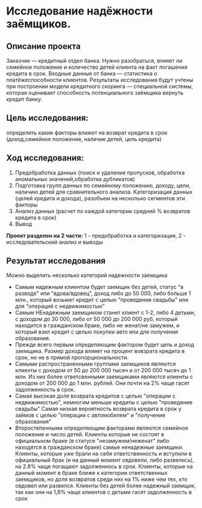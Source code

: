 # Исследование надёжности заёмщиков. 

## Описание проекта
Заказчик — кредитный отдел банка. Нужно разобраться, влияет ли семейное положение и количество детей клиента на факт погашения кредита в срок. 
Входные данные от банка — статистика о платёжеспособности клиентов.
Результаты исследования будут учтены при построении модели кредитного скоринга — специальной системы, которая оценивает способность потенциального заёмщика вернуть кредит банку.

## Цель исследования: 
определить какие факторы влияют на возврат кредита в срок (доход,семейное положение, наличие детей, цель кредита)

## Ход исследования:
1. Предобработка данных (поиск и удаление пропусков, обработка аномальных значений,обработка дубликатов)
2. Подготовка групп данных по семейному положению, доходу, цели, наличию детей для сравнительного анализа. Категоризация данных (целей кредита и дохода), разобъем на несколько сегментов эти факторы
3. Анализ данных (расчет по каждой категории средний % возвратов кредита в срок)
4. Вывод

**Проект разделен на 2 части:** 1 - предобработка и категоризация, 2 - исследовательский анализ и выводы

## Результат исследования
Можно выделить несколько категорий надежности заемщика 
- Самым надежным клиентом будет заемщик без детей, статус "в разводе" или "вдова/вдовец", доход либо до 50 000, либо больше 1 млн., который возьмет кредит с целью "проведения свадьбы" или для "операций с недвижимостью"
- Самым НЕнадежным заемщиком станет клиент с 1-2, либо 4 детьми, с доходом до 30 000, либо от 50 000 до 200 000 руб, который находится в гражданском браке, либо не женат/не замужем, и который взял кредит с целью покупки авто или для получения образования.
- Прежде всего первым определяющим фактором будет цель и доход заемщика. Размер дохода влияет на процент вовзрата кредита в срок, но не в прямой пропорциональности. 
- Самыми распространенными группами заемщиков являются клиенты с доходом от 50 до 200 000 тысяч и от 200 000 тысяч до 1 млн. Из них более ответсвенными заемщиками являются клиенты с доходом от 200 000 до 1 млн. рублей. Они почти на 2% чаще гасят задолженность в срок.
- Самая высокая доля возврата кредитов с целью "операции с недвижимостью", немногим меньше кредиты с целью "проведение свадьбы" Самая низкая вероятность возврата кредита в срок у займов с целью "операции с автомобилем" и "получение образования"
- Второстепенными определяющим факторами являются семейное положение и число детей. Клиенты которые не состоят в официальном браке (в статусе "незамужем/неженат" либо находятся в гражданском браке) самые ненадежные заемщики. Клиенты, которые уже брали на себя ответственность и вступили в официальный брак (и на данный момент овдовели, либо развелись), на 2.8% чаще погащают задолженнось в срок. Клиенты, которые на данный момент в браке ближе к категории ответственных заемщиков, но доля возвратов среди них на 1% ниже чем тех, кто овдовел или развелся. Клиенты без детей более надежный заемщик, так как они на 1,8% чаще клиентов с детьми гасят задолженность в срок
